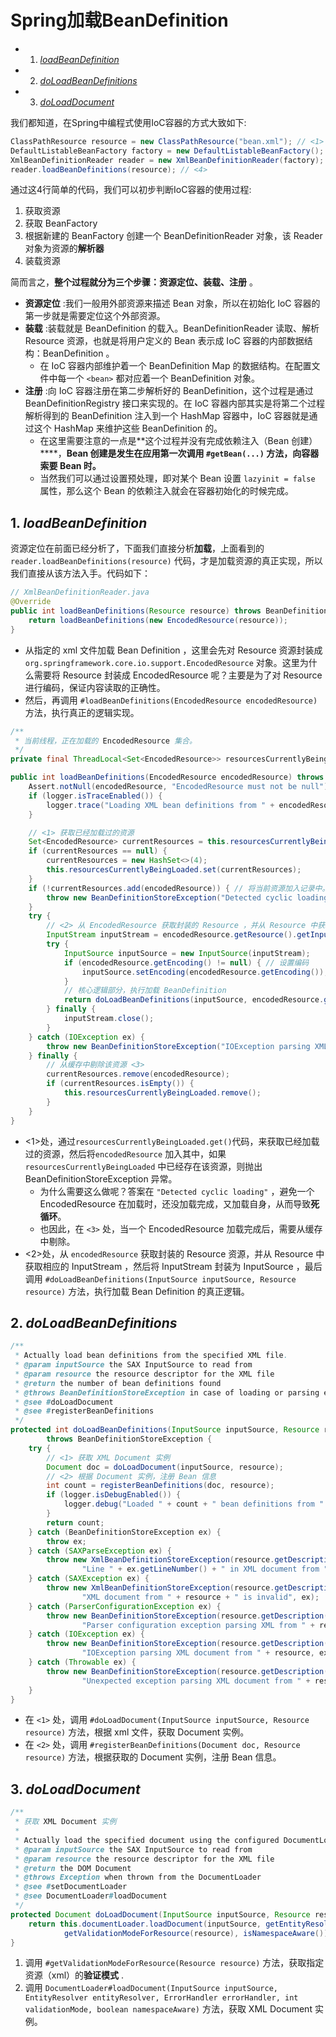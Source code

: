 # Spring加载BeanDefinition

<!-- vscode-markdown-toc -->
* 1. [_loadBeanDefinition_](#loadBeanDefinition_)
* 2. [_doLoadBeanDefinitions_](#doLoadBeanDefinitions_)
* 3. [_doLoadDocument_](#doLoadDocument_)

<!-- vscode-markdown-toc-config
	numbering=true
	autoSave=true
	/vscode-markdown-toc-config -->
<!-- /vscode-markdown-toc -->

我们都知道，在Spring中编程式使用IoC容器的方式大致如下:

```java
ClassPathResource resource = new ClassPathResource("bean.xml"); // <1>
DefaultListableBeanFactory factory = new DefaultListableBeanFactory(); // <2>
XmlBeanDefinitionReader reader = new XmlBeanDefinitionReader(factory); // <3>
reader.loadBeanDefinitions(resource); // <4>
```

通过这4行简单的代码，我们可以初步判断IoC容器的使用过程:

1. 获取资源
2. 获取 BeanFactory
3. 根据新建的 BeanFactory 创建一个 BeanDefinitionReader 对象，该 Reader 对象为资源的**解析器**
4. 装载资源

简而言之，**整个过程就分为三个步骤：资源定位、装载、注册** 。

* **资源定位** :我们一般用外部资源来描述 Bean 对象，所以在初始化 IoC 容器的第一步就是需要定位这个外部资源。
* **装载** :装载就是 BeanDefinition 的载入。BeanDefinitionReader 读取、解析 Resource 资源，也就是将用户定义的 Bean 表示成 IoC 容器的内部数据结构：BeanDefinition 。
  * 在 IoC 容器内部维护着一个 BeanDefinition Map 的数据结构。在配置文件中每一个 `<bean>` 都对应着一个 BeanDefinition 对象。
* **注册** :向 IoC 容器注册在第二步解析好的 BeanDefinition，这个过程是通过 BeanDefinitionRegistry 接口来实现的。在 IoC 容器内部其实是将第二个过程解析得到的 BeanDefinition 注入到一个 HashMap 容器中，IoC 容器就是通过这个 HashMap 来维护这些 BeanDefinition 的。
  * 在这里需要注意的一点是**这个过程并没有完成依赖注入（Bean 创建）****，**Bean 创建是发生在应用第一次调用 `#getBean(...)` 方法，向容器索要 Bean 时。**
  * 当然我们可以通过设置预处理，即对某个 Bean 设置 `lazyinit = false` 属性，那么这个 Bean 的依赖注入就会在容器初始化的时候完成。

##  1. <a name='loadBeanDefinition_'></a>_loadBeanDefinition_

资源定位在前面已经分析了，下面我们直接分析**加载**，上面看到的 `reader.loadBeanDefinitions(resource)` 代码，才是加载资源的真正实现，所以我们直接从该方法入手。代码如下：

```java
// XmlBeanDefinitionReader.java
@Override
public int loadBeanDefinitions(Resource resource) throws BeanDefinitionStoreException {
	return loadBeanDefinitions(new EncodedResource(resource));
}
```

- 从指定的 xml 文件加载 Bean Definition ，这里会先对 Resource 资源封装成 `org.springframework.core.io.support.EncodedResource` 对象。这里为什么需要将 Resource 封装成 EncodedResource 呢？主要是为了对 Resource 进行编码，保证内容读取的正确性。
- 然后，再调用 `#loadBeanDefinitions(EncodedResource encodedResource)` 方法，执行真正的逻辑实现。

```java
/**
 * 当前线程，正在加载的 EncodedResource 集合。
 */
private final ThreadLocal<Set<EncodedResource>> resourcesCurrentlyBeingLoaded = new NamedThreadLocal<>("XML bean definition resources currently being loaded");

public int loadBeanDefinitions(EncodedResource encodedResource) throws BeanDefinitionStoreException {
	Assert.notNull(encodedResource, "EncodedResource must not be null");
	if (logger.isTraceEnabled()) {
		logger.trace("Loading XML bean definitions from " + encodedResource);
	}

	// <1> 获取已经加载过的资源
	Set<EncodedResource> currentResources = this.resourcesCurrentlyBeingLoaded.get();
	if (currentResources == null) {
		currentResources = new HashSet<>(4);
		this.resourcesCurrentlyBeingLoaded.set(currentResources);
	}
	if (!currentResources.add(encodedResource)) { // 将当前资源加入记录中。如果已存在，抛出异常
		throw new BeanDefinitionStoreException("Detected cyclic loading of " + encodedResource + " - check your import definitions!");
	}
	try {
		// <2> 从 EncodedResource 获取封装的 Resource ，并从 Resource 中获取其中的 InputStream
		InputStream inputStream = encodedResource.getResource().getInputStream();
		try {
			InputSource inputSource = new InputSource(inputStream);
			if (encodedResource.getEncoding() != null) { // 设置编码
				inputSource.setEncoding(encodedResource.getEncoding());
			}
			// 核心逻辑部分，执行加载 BeanDefinition
			return doLoadBeanDefinitions(inputSource, encodedResource.getResource());
		} finally {
			inputStream.close();
		}
	} catch (IOException ex) {
		throw new BeanDefinitionStoreException("IOException parsing XML document from " + encodedResource.getResource(), ex);
	} finally {
		// 从缓存中剔除该资源 <3>
		currentResources.remove(encodedResource);
		if (currentResources.isEmpty()) {
			this.resourcesCurrentlyBeingLoaded.remove();
		}
	}
}
```

- <1>处，通过`resourcesCurrentlyBeingLoaded.get()`代码，来获取已经加载过的资源，然后将`encodedResource` 加入其中，如果`resourcesCurrentlyBeingLoaded` 中已经存在该资源，则抛出 BeanDefinitionStoreException 异常。
  - 为什么需要这么做呢？答案在 `"Detected cyclic loading"` ，避免一个 EncodedResource 在加载时，还没加载完成，又加载自身，从而导致**死循环**。
  - 也因此，在 `<3>` 处，当一个 EncodedResource 加载完成后，需要从缓存中剔除。
- <2>处，从 `encodedResource` 获取封装的 Resource 资源，并从 Resource 中获取相应的 InputStream ，然后将 InputStream 封装为 InputSource ，最后调用 `#doLoadBeanDefinitions(InputSource inputSource, Resource resource)` 方法，执行加载 Bean Definition 的真正逻辑。

##  2. <a name='doLoadBeanDefinitions_'></a>_doLoadBeanDefinitions_

```java
/**
 * Actually load bean definitions from the specified XML file.
 * @param inputSource the SAX InputSource to read from
 * @param resource the resource descriptor for the XML file
 * @return the number of bean definitions found
 * @throws BeanDefinitionStoreException in case of loading or parsing errors
 * @see #doLoadDocument
 * @see #registerBeanDefinitions
 */
protected int doLoadBeanDefinitions(InputSource inputSource, Resource resource)
		throws BeanDefinitionStoreException {
	try {
		// <1> 获取 XML Document 实例
		Document doc = doLoadDocument(inputSource, resource);
		// <2> 根据 Document 实例，注册 Bean 信息
		int count = registerBeanDefinitions(doc, resource);
		if (logger.isDebugEnabled()) {
			logger.debug("Loaded " + count + " bean definitions from " + resource);
		}
		return count;
	} catch (BeanDefinitionStoreException ex) {
		throw ex;
	} catch (SAXParseException ex) {
		throw new XmlBeanDefinitionStoreException(resource.getDescription(),
                "Line " + ex.getLineNumber() + " in XML document from " + resource + " is invalid", ex);
	} catch (SAXException ex) {
		throw new XmlBeanDefinitionStoreException(resource.getDescription(),
				"XML document from " + resource + " is invalid", ex);
	} catch (ParserConfigurationException ex) {
		throw new BeanDefinitionStoreException(resource.getDescription(),
				"Parser configuration exception parsing XML from " + resource, ex);
	} catch (IOException ex) {
		throw new BeanDefinitionStoreException(resource.getDescription(),
				"IOException parsing XML document from " + resource, ex);
	} catch (Throwable ex) {
		throw new BeanDefinitionStoreException(resource.getDescription(),
				"Unexpected exception parsing XML document from " + resource, ex);
	}
}
```

- 在 `<1>` 处，调用 `#doLoadDocument(InputSource inputSource, Resource resource)` 方法，根据 xml 文件，获取 Document 实例。
- 在 `<2>` 处，调用 `#registerBeanDefinitions(Document doc, Resource resource)` 方法，根据获取的 Document 实例，注册 Bean 信息。

##  3. <a name='doLoadDocument_'></a>_doLoadDocument_

```java
/**
 * 获取 XML Document 实例
 *
 * Actually load the specified document using the configured DocumentLoader.
 * @param inputSource the SAX InputSource to read from
 * @param resource the resource descriptor for the XML file
 * @return the DOM Document
 * @throws Exception when thrown from the DocumentLoader
 * @see #setDocumentLoader
 * @see DocumentLoader#loadDocument
 */
protected Document doLoadDocument(InputSource inputSource, Resource resource) throws Exception {
	return this.documentLoader.loadDocument(inputSource, getEntityResolver(), this.errorHandler,
			getValidationModeForResource(resource), isNamespaceAware());
}
```

1. 调用 `#getValidationModeForResource(Resource resource)` 方法，获取指定资源（xml）的**验证模式** .
2. 调用 `DocumentLoader#loadDocument(InputSource inputSource, EntityResolver entityResolver, ErrorHandler errorHandler, int validationMode, boolean namespaceAware)` 方法，获取 XML Document 实例。